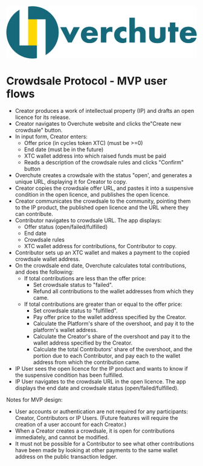 <img src="https://github.com/Overchute/overchute/blob/main/overchute_name.png" />

# Crowdsale Protocol - MVP user flows

- Creator produces a work of intellectual property (IP) and drafts an open licence for its release.
- Creator navigates to Overchute website and clicks the"Create new crowdsale" button.
- In input form, Creator enters:
  - Offer price (in cycles token XTC) (must be >=0)
  - End date (must be in the future)
  - XTC wallet address into which raised funds must be paid
  - Reads a description of the crowdsale rules and clicks "Confirm" button
- Overchute creates a crowdsale with the status "open', and generates a unique URL, displaying it for Creator to copy.
- Creator copies the crowdsale offer URL, and pastes it into a suspensive condition in the open licence, and publishes the open licence.
- Creator communicates the crowdsale to the community, pointing them to the IP product, the published open licence and the URL where they can contribute.
- Contributor navigates to crowdsale URL. The app displays:
  - Offer status (open/failed/fulfilled)
  - End date
  - Crowdsale rules
  - XTC wallet address for contributions, for Contributor to copy.
- Contributor sets up an XTC wallet and makes a payment to the copied crowdsale wallet address.
- On the crowdsale end date, Overchute calculates total contributions, and does the following:
  - If total contributions are less than the offer price:
    - Set crowdsale status to "failed".
    - Refund all contributions to the wallet addresses from which they came.
  - If total contributions are greater than or equal to the offer price:
    - Set crowdsale status to "fulfilled".
    - Pay offer price to the wallet address specified by the Creator.
    - Calculate the Platform's share of the overshoot, and pay it to the platform's wallet address.
    - Calculate the Creator's share of the overshoot and pay it to the wallet address specified by the Creator.
    - Calculate the total Contributors' share of the overshoot, and the portion due to each Contributor, and pay each to the wallet address from which the contribution came.
- IP User sees the open licence for the IP product and wants to know if the suspensive condition has been fulfilled.
- IP User navigates to the crowdsale URL in the open licence. The app displays the end date and crowdsale status (open/failed/fulfilled).

Notes for MVP design:

- User accounts or authentication are not required for any participants: Creator, Contributors or IP Users. (Future features will require the creation of a user account for each Creator.)
- When a Creator creates a crowdsale, it is open for contributions immediately, and cannot be modified.
- It must not be possible for a Contributor to see what other contributions have been made by looking at other payments to the same wallet address on the public transaction ledger.
